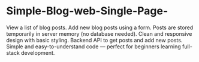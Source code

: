 # Simple-Blog-web-Single-Page-
View a list of blog posts.  Add new blog posts using a form.  Posts are stored temporarily in server memory (no database needed).  Clean and responsive design with basic styling.  Backend API to get posts and add new posts.  Simple and easy-to-understand code — perfect for beginners learning full-stack development.
